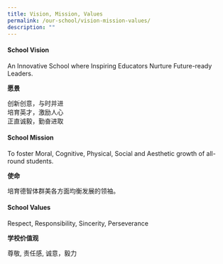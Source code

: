 ```yaml
---
title: Vision, Mission, Values
permalink: /our-school/vision-mission-values/
description: ""
---
```

#### **School Vision**

An Innovative School where Inspiring Educators Nurture Future-ready Leaders.

**愿景**

创新创意，与时并进  
培育英才，激励人心  
正直诚毅，勤奋进取

#### **School Mission**

To foster Moral, Cognitive, Physical, Social and Aesthetic growth of all-round students.

**使命**  

培育德智体群美各方面均衡发展的领袖。

#### **School Values**

Respect, Responsibility, Sincerity, Perseverance

**学校价值观**  

尊敬, 责任感, 诚意，毅力

[  
](https://www.ncps.moe.edu.sg/our-school/vision-mission-values/#top)